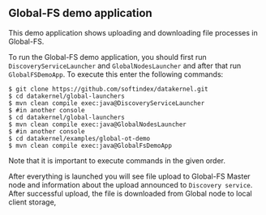 ## Global-FS demo application
This demo application shows uploading and downloading file processes in Global-FS.

To run the Global-FS demo application, you should first run `DiscoveryServiceLauncher` and `GlobalNodesLauncher` and 
after that run `GlobalFSDemoApp`. To execute this enter the following commands:
```
$ git clone https://github.com/softindex/datakernel.git
$ cd datakernel/global-launchers
$ mvn clean compile exec:java@DiscoveryServiceLauncher
$ #in another console
$ cd datakernel/global-launchers
$ mvn clean compile exec:java@GlobalNodesLauncher
$ #in another console
$ cd datakernel/examples/global-ot-demo
$ mvn clean compile exec:java@GlobalFsDemoApp
```
Note that it is important to execute commands in the given order.

After everything is launched you will see file upload to Global-FS Master node and information about the 
upload announced to `Discovery service`. After successful upload, the file is downloaded from Global node to local 
client storage,
